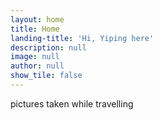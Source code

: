 ```yaml
---
layout: home
title: Home
landing-title: 'Hi, Yiping here'
description: null
image: null
author: null
show_tile: false
---
```


pictures taken while travelling